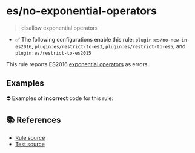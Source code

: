 # es/no-exponential-operators
> disallow exponential operators

- ✅ The following configurations enable this rule: `plugin:es/no-new-in-es2016`, `plugin:es/restrict-to-es3`, `plugin:es/restrict-to-es5`, and `plugin:es/restrict-to-es2015`

This rule reports ES2016 [exponential operators](https://github.com/rwaldron/exponentiation-operator#readme) as errors.

## Examples

⛔ Examples of **incorrect** code for this rule:

<eslint-playground type="bad" code="/*eslint es/no-exponential-operators: error */
let a = b ** 2
a **= b
" />

## 📚 References

- [Rule source](https://github.com/mysticatea/eslint-plugin-es/blob/v3.0.1/lib/rules/no-exponential-operators.js)
- [Test source](https://github.com/mysticatea/eslint-plugin-es/blob/v3.0.1/tests/lib/rules/no-exponential-operators.js)
